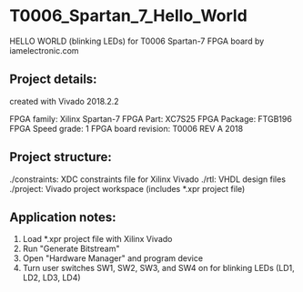 # T0006_Spartan_7_Hello_World
HELLO WORLD (blinking LEDs) for T0006 Spartan-7 FPGA board by iamelectronic.com

Project details:
----------------
created with Vivado 2018.2.2

FPGA family:         Xilinx Spartan-7
FPGA Part:           XC7S25
FPGA Package:        FTGB196
FPGA Speed grade:    1
FPGA board revision: T0006 REV A 2018

Project structure:
------------------
./constraints:  XDC constraints file for Xilinx Vivado
./rtl:          VHDL design files
./project:      Vivado project workspace (includes *.xpr project file)

Application notes:
------------------
1. Load *.xpr project file with Xilinx Vivado
2. Run "Generate Bitstream"
3. Open "Hardware Manager" and program device
4. Turn user switches SW1, SW2, SW3, and SW4 on for blinking LEDs (LD1, LD2, LD3, LD4)